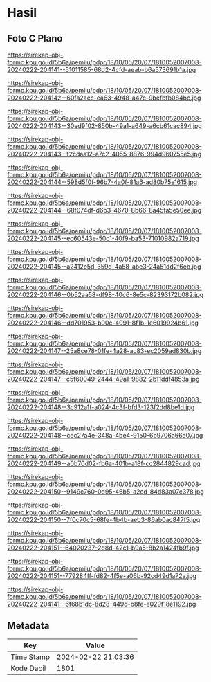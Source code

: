 # Hasil

## Foto C Plano

https://sirekap-obj-formc.kpu.go.id/5b6a/pemilu/pdpr/18/10/05/20/07/1810052007008-20240222-204141--51011585-68d2-4cfd-aeab-b6a573691b1a.jpg

https://sirekap-obj-formc.kpu.go.id/5b6a/pemilu/pdpr/18/10/05/20/07/1810052007008-20240222-204142--60fa2aec-ea63-4948-a47c-9befbfb084bc.jpg

https://sirekap-obj-formc.kpu.go.id/5b6a/pemilu/pdpr/18/10/05/20/07/1810052007008-20240222-204143--30ed9f02-850b-49a1-a649-a6cb61cac894.jpg

https://sirekap-obj-formc.kpu.go.id/5b6a/pemilu/pdpr/18/10/05/20/07/1810052007008-20240222-204143--f2cdaa12-a7c2-4055-8876-994d960755e5.jpg

https://sirekap-obj-formc.kpu.go.id/5b6a/pemilu/pdpr/18/10/05/20/07/1810052007008-20240222-204144--598d5f0f-96b7-4a0f-81a6-ad80b75e1615.jpg

https://sirekap-obj-formc.kpu.go.id/5b6a/pemilu/pdpr/18/10/05/20/07/1810052007008-20240222-204144--68f074df-d6b3-4670-8b66-8a45fa5e50ee.jpg

https://sirekap-obj-formc.kpu.go.id/5b6a/pemilu/pdpr/18/10/05/20/07/1810052007008-20240222-204145--ec60543e-50c1-40f9-ba53-71010982a719.jpg

https://sirekap-obj-formc.kpu.go.id/5b6a/pemilu/pdpr/18/10/05/20/07/1810052007008-20240222-204145--a2412e5d-359d-4a58-abe3-24a51dd2f6eb.jpg

https://sirekap-obj-formc.kpu.go.id/5b6a/pemilu/pdpr/18/10/05/20/07/1810052007008-20240222-204146--0b52aa58-df98-40c6-8e5c-82393172b082.jpg

https://sirekap-obj-formc.kpu.go.id/5b6a/pemilu/pdpr/18/10/05/20/07/1810052007008-20240222-204146--dd701953-b90c-4091-8f1b-1e6019924b61.jpg

https://sirekap-obj-formc.kpu.go.id/5b6a/pemilu/pdpr/18/10/05/20/07/1810052007008-20240222-204147--25a8ce78-01fe-4a28-ac83-ec2059ad830b.jpg

https://sirekap-obj-formc.kpu.go.id/5b6a/pemilu/pdpr/18/10/05/20/07/1810052007008-20240222-204147--c5f60049-2444-49a1-9882-2b11ddf4853a.jpg

https://sirekap-obj-formc.kpu.go.id/5b6a/pemilu/pdpr/18/10/05/20/07/1810052007008-20240222-204148--3c912a1f-a024-4c3f-bfd3-123f2dd8be1d.jpg

https://sirekap-obj-formc.kpu.go.id/5b6a/pemilu/pdpr/18/10/05/20/07/1810052007008-20240222-204148--cec27a4e-348a-4be4-9150-6b9706a66e07.jpg

https://sirekap-obj-formc.kpu.go.id/5b6a/pemilu/pdpr/18/10/05/20/07/1810052007008-20240222-204149--a0b70d02-fb6a-401b-a18f-cc2844829cad.jpg

https://sirekap-obj-formc.kpu.go.id/5b6a/pemilu/pdpr/18/10/05/20/07/1810052007008-20240222-204150--9149c760-0d95-46b5-a2cd-84d83a07c378.jpg

https://sirekap-obj-formc.kpu.go.id/5b6a/pemilu/pdpr/18/10/05/20/07/1810052007008-20240222-204150--7f0c70c5-68fe-4b4b-aeb3-86ab0ac847f5.jpg

https://sirekap-obj-formc.kpu.go.id/5b6a/pemilu/pdpr/18/10/05/20/07/1810052007008-20240222-204151--64020237-2d8d-42c1-b9a5-8b2a1424fb9f.jpg

https://sirekap-obj-formc.kpu.go.id/5b6a/pemilu/pdpr/18/10/05/20/07/1810052007008-20240222-204151--779284ff-fd82-4f5e-a06b-92cd49d1a72a.jpg

https://sirekap-obj-formc.kpu.go.id/5b6a/pemilu/pdpr/18/10/05/20/07/1810052007008-20240222-204141--6f68b1dc-8d28-449d-b8fe-e029f18e1192.jpg


## Metadata

| Key        | Value               |
| ---------- | ------------------- |
| Time Stamp | 2024-02-22 21:03:36 |
| Kode Dapil | 1801                |



